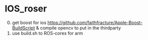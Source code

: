 # IOS_roser

0. get boost for ios https://github.com/faithfracture/Apple-Boost-BuildScript & compile opencv to put in the thirdparty
1. use build.sh to ROS-cores for arm
